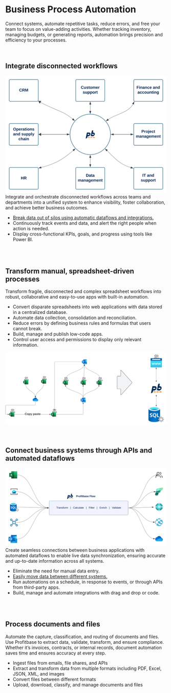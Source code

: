 # Business Process Automation

Connect systems, automate repetitive tasks, reduce errors, and free your team to focus on value-adding activities. Whether tracking inventory, managing budgets, or generating reports, automation brings precision and efficiency to your processes.

<br/>

## Integrate disconnected workflows


<div class="box-1 box-block">
    <div class="box-1-image">
        <img src="../../../images/cfo-platform/workflow-integration.svg" alt="Break data out of silos">
    </div>
    <span class="box-intro-text box-1-intro">
        Integrate and orchestrate disconnected workflows across teams and departments into a unified system to enhance visibility, foster collaboration, and achieve better business outcomes.
    </span>
    <div class="box-1-feature-list">        
        <ul class="box-list">
            <li> <a href="data-integration-and-transformation.md" class="box-feature-link">Break data out of silos using automatic dataflows and integrations.</a></li>
            <li>Continuously track events and data, and alert the right people when action is needed.</li>
            <li>Display cross-functional KPIs, goals, and progress using tools like Power BI.</li>
        </ul>        
    </div>
</div>

<br/>
<br/>

## Transform manual, spreadsheet-driven processes

<div class="box-2">
    <span class="box-intro-text box-2-intro">
        Transform fragile, disconnected and complex spreadsheet workflows into robust, collaborative and easy-to-use apps with built-in automation.
    </span>
    <div class="box-2-feature-list">            
            <ul class="box-list">
                <li>Convert disparate spreadsheets into web applications with data stored in a centralized database.</li>
                <li>Automate data collection, consolidation and reconciliation.</li>
                <li>Reduce errors by defining business rules and formulas that users cannot break.</li>
                <li>Build, manage and publish low-code apps.</li>
                <li>Control user access and permissions to display only relevant information.</li>
            </ul>        
     </div>
    <div class="box-2-image">
        <img src="../../../images/cfo-platform/transform-spreadsheet-driven-processes-simple.svg" alt="Transform spreadsheet driven processes">
    </div>
    
</div>

<br/>
<br/>

## Connect business systems through APIs and automated dataflows

<div class="box-1 box-block">
    <div class="box-1-image">
        <img src="../../../images/cfo-platform/Flow-system-integration-pipeline.svg" alt="Connect business systems through APIs and automated dataflows">
    </div>
    <span class="box-intro-text box-1-intro">
            Create seamless connections between business applications with automated dataflows to enable live data synchronization, ensuring accurate and up-to-date information across all systems.
        </span>
    <div class="box-1-feature-list">        
        <ul class="box-list">
            <li>Eliminate the need for manual data entry.</li>
            <li><a href="data-integration-and-transformation.md" class="box-feature-link">Easily move data between different systems.</a></li>
            <li>Run automations on a schedule, in response to events, or through APIs from third-party apps.</li>
            <li>Build, manage and automate integrations with drag and drop or code.</li>
        </ul>        
    </div>
</div>

<br/>
<br/>

## Process documents and files

Automate the capture, classification, and routing of documents and files. Use Profitbase to extract data, validate, transform, and ensure compliance. Whether it’s invoices, contracts, or internal records, document automation saves time and ensures accuracy at every step.  

-	Ingest files from emails, file shares, and APIs 
-	Extract and transform data from multiple formats including PDF, Excel, JSON, XML, and images
-	Convert files between different formats
-	Upload, download, classify, and manage documents and files


